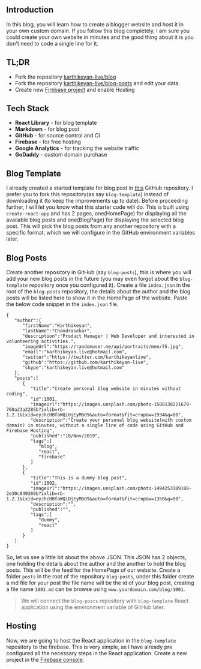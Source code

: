 ## Introduction
In this blog, you will learn how to create a blogger website and host it in your own custom domain. If you follow this blog completely, I am sure you could create your own website in minutes and the good thing about it is you don't need to code a single line for it.
## TL;DR
- Fork the repository [karthikeyan-live/blog](https://github.com/karthikeyan-live/blog)
- Fork the repository [karthikeyan-live/blog-posts](https://github.com/karthikeyan-live/blog-posts) and edit your data.
- Create new [Firebase project](https://console.firebase.google.com/) and enable Hosting

## Tech Stack
- **React Library** - for blog template
- **Markdown** - for blog post
- **GitHub** - for source control and CI
- **Firebase** - for free hosting
- **Google Analytics** - for tracking the website traffic
- **GoDaddy** - custom domain purchase

## Blog Template
I already created a started template for blog post in [this](https://github.com/karthikeyan-live/karthikeyan-live) GitHub repository. I prefer you to fork this repository(as say `blog-template`) instead of downloading it (to keep the improvements up to date). 
Before proceeding further, I will let you know what this starter code will do. This is built using `create-react-app` and has 2 pages, one(HomePage) for displaying all the available blog posts and one(BlogPage) for displaying the selected blog post. This will pick the blog posts from any another repository with a specific format, which we will configure in the GitHub environment variables later.
## Blog Posts
Create another repository in GitHub (say `blog-posts`), this is where you will add your new blog posts in the future (you may even forgot about the `blog-template` repository once you configured it). Create a file `index.json` in the root of the `blog-posts` repository, the details about the author and the blog posts will be listed here to show it in the HomePage of the website.
Paste the below code snippet in the `index.json` file.

    
    { 
	   "author":{ 
	      "firstName":"Karthikeyan",
	      "lastName":"Chandrasekar",
	      "description":"Product Manager | Web Developer and interested in volunteering activities.",
		  "imageUrl":"https://randomuser.me/api/portraits/men/75.jpg",
	      "email":"karthikeyan.live@hotmail.com",
	      "twitter":"https://twitter.com/karthikeyanlive",
	      "github":"https://github.com/karthikeyan-live",
	      "skype":"karthikeyan.live@hotmail.com"
	   },
	   "posts":[ 
	      { 
	         "title":"Create personal blog website in minutes without coding",
	         "id":1001,
	         "imageUrl":"https://images.unsplash.com/photo-1508138221679-760a23a2285b?ixlib=rb-1.2.1&ixid=eyJhcHBfaWQiOjEyMDd9&auto=format&fit=crop&w=1934&q=80",
	         "description":"Create your personal blog website(with custom domain) in minutes, without a single line of code using GitHub and Firebase Hosting",
	         "published":"18/Nov/2019",
	         "tags":[ 
	            "blog",
	            "react",
	            "firebase"
	         ]
	      },
	      { 
	         "title":"This is a dummy blog post",
	         "id":1002,
	         "imageUrl":"https://images.unsplash.com/photo-1494253109108-2e30c049369b?ixlib=rb-1.2.1&ixid=eyJhcHBfaWQiOjEyMDd9&auto=format&fit=crop&w=1350&q=80",
	         "description":"",
	         "published":"",
	         "tags":[ 
	            "dummy",
	            "react"
	         ]
	      }
	   ]
	}
    
So, let us see a little bit about the above JSON. This JSON has 2 objects, one holding the details about the author and the another to hold the blog posts. This will be the feed for the HomePage of our website.
Create a folder `posts` in the root of the repository `blog-posts`, under this folder create a md file for your post the file name will be the id of your blog post, creating a file name `1001.md` can be browse using `www.yourdomain.com/blog/1001`.

> We will connect the `blog-posts` repository with `blog-template` React application using the environment variable of GitHub later.

## Hosting
Now, we are going to host the React application in the `blog-template` repository to the firebase. This is very simple, as I have already pre configured all the necessary steps in the React application. Create a new project in the [Firebase console](https://console.firebase.google.com/).
<!--stackedit_data:
eyJoaXN0b3J5IjpbLTg5NTE4MTgyMiwyMDEzNDgwOTMzLC0yMT
M5MzM1NDIyLDE4Mzk5MzMzMTMsMTkyMDEzODYyNiwtOTU0MTQw
NjY2LC0yMDI3ODk4Mjk2LDEwMTY1NTU1OTksLTE3ODI4MTk0NT
gsLTg1MzAzODA3NV19
-->